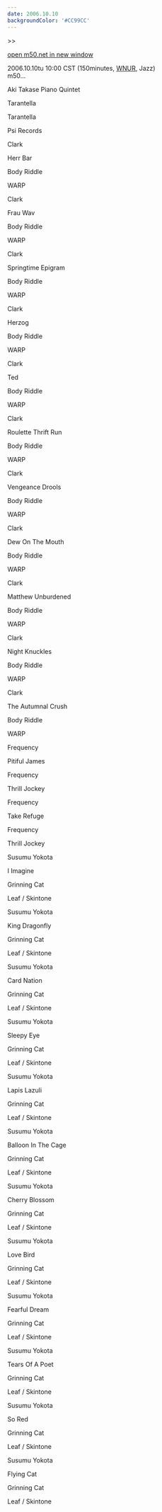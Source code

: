 ```yaml
---
date: 2006.10.10
backgroundColor: '#CC99CC'
---
```


\>>

[open m50.net in new window](http://m50.net/)

2006.10.10tu 10:00 CST (150minutes, [WNUR](http://www.wnur.org/), Jazz)  
m50...  

Aki Takase Piano Quintet

Tarantella

Tarantella

Psi Records

Clark

Herr Bar

Body Riddle

WARP

Clark

Frau Wav

Body Riddle

WARP

Clark

Springtime Epigram

Body Riddle

WARP

Clark

Herzog

Body Riddle

WARP

Clark

Ted

Body Riddle

WARP

Clark

Roulette Thrift Run

Body Riddle

WARP

Clark

Vengeance Drools

Body Riddle

WARP

Clark

Dew On The Mouth

Body Riddle

WARP

Clark

Matthew Unburdened

Body Riddle

WARP

Clark

Night Knuckles

Body Riddle

WARP

Clark

The Autumnal Crush

Body Riddle

WARP

Frequency

Pitiful James

Frequency

Thrill Jockey

Frequency

Take Refuge

Frequency

Thrill Jockey

Susumu Yokota

I Imagine

Grinning Cat

Leaf / Skintone

Susumu Yokota

King Dragonfly

Grinning Cat

Leaf / Skintone

Susumu Yokota

Card Nation

Grinning Cat

Leaf / Skintone

Susumu Yokota

Sleepy Eye

Grinning Cat

Leaf / Skintone

Susumu Yokota

Lapis Lazuli

Grinning Cat

Leaf / Skintone

Susumu Yokota

Balloon In The Cage

Grinning Cat

Leaf / Skintone

Susumu Yokota

Cherry Blossom

Grinning Cat

Leaf / Skintone

Susumu Yokota

Love Bird

Grinning Cat

Leaf / Skintone

Susumu Yokota

Fearful Dream

Grinning Cat

Leaf / Skintone

Susumu Yokota

Tears Of A Poet

Grinning Cat

Leaf / Skintone

Susumu Yokota

So Red

Grinning Cat

Leaf / Skintone

Susumu Yokota

Flying Cat

Grinning Cat

Leaf / Skintone
